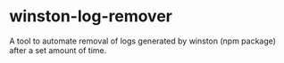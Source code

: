 # winston-log-remover
A tool to automate removal of logs generated by winston (npm package) after a set amount of time.
